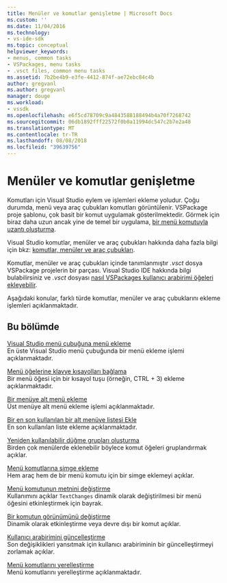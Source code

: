 ```yaml
---
title: Menüler ve komutlar genişletme | Microsoft Docs
ms.custom: ''
ms.date: 11/04/2016
ms.technology:
- vs-ide-sdk
ms.topic: conceptual
helpviewer_keywords:
- menus, common tasks
- VSPackages, menu tasks
- .vsct files, common menu tasks
ms.assetid: 7b2be4b9-e3fe-4412-874f-ae72ebc84c4b
author: gregvanl
ms.author: gregvanl
manager: douge
ms.workload:
- vssdk
ms.openlocfilehash: e6f5cd78709c9a4843588188494b4a70f7268742
ms.sourcegitcommit: 06db1892fff22572f0b0a11994dc547c2b7e2a48
ms.translationtype: MT
ms.contentlocale: tr-TR
ms.lasthandoff: 08/08/2018
ms.locfileid: "39639756"
---
```

# <a name="extend-menus-and-commands"></a>Menüler ve komutlar genişletme
Komutları için Visual Studio eylem ve işlemleri ekleme yoludur. Çoğu durumda, menü veya araç çubukları komutları görüntülenir. VSPackage proje şablonu, çok basit bir komut uygulamak gösterilmektedir. Görmek için biraz daha uzun ancak yine de temel bir uygulama, [bir menü komutuyla uzantı oluşturma](../extensibility/creating-an-extension-with-a-menu-command.md).  
  
 Visual Studio komutlar, menüler ve araç çubukları hakkında daha fazla bilgi için bkz: [komutlar, menüler ve araç çubukları](../extensibility/internals/commands-menus-and-toolbars.md).  
  
 Komutlar, menüler ve araç çubukları içinde tanımlanmıştır *.vsct* dosya VSPackage projelerin bir parçası. Visual Studio IDE hakkında bilgi bulabilirsiniz ve *.vsct* dosyası [nasıl VSPackages kullanıcı arabirimi öğeleri ekleyebilir](../extensibility/internals/how-vspackages-add-user-interface-elements.md).  
  
 Aşağıdaki konular, farklı türde komutlar, menüler ve araç çubuklarını ekleme işlemleri açıklanmaktadır.  
  
## <a name="in-this-section"></a>Bu bölümde  
 [Visual Studio menü çubuğuna menü ekleme](../extensibility/adding-a-menu-to-the-visual-studio-menu-bar.md)  
 En üste Visual Studio menü çubuğunda bir menü ekleme işlemi açıklanmaktadır.  
  
 [Menü öğelerine klavye kısayolları bağlama](../extensibility/binding-keyboard-shortcuts-to-menu-items.md)  
 Bir menü öğesi için bir kısayol tuşu (örneğin, CTRL + 3) ekleme açıklanmaktadır.  
  
 [Bir menüye alt menü ekleme](../extensibility/adding-a-submenu-to-a-menu.md)  
 Üst menüye alt menü ekleme işlemi açıklanmaktadır.  
  
 [Bir en son kullanılan bir alt menüye listesi Ekle](../extensibility/adding-a-most-recently-used-list-to-a-submenu.md)  
 En son kullanılan liste ekleme açıklanmaktadır.  
  
 [Yeniden kullanılabilir düğme grupları oluşturma](../extensibility/creating-reusable-groups-of-buttons.md)  
 Birden çok menülerde eklenebilir böylece komut öğeleri gruplandırmak açıklar.  
  
 [Menü komutlarına simge ekleme](../extensibility/adding-icons-to-menu-commands.md)  
 Hem araç hem de bir menü komutu için bir simge eklemeyi açıklar.  
  
 [Menü komutunun metnini değiştirme](../extensibility/changing-the-text-of-a-menu-command.md)  
 Kullanımını açıklar `TextChanges` dinamik olarak değiştirilmesi bir menü öğesini etkinleştirmek için bayrak.  
  
 [Bir komutun görünümünü değiştirme](../extensibility/changing-the-appearance-of-a-command.md)  
 Dinamik olarak etkinleştirme veya devre dışı bir komut açıklar.  
  
 [Kullanıcı arabirimini güncelleştirme](../extensibility/updating-the-user-interface.md)  
 Son değişiklikleri yansıtmak için kullanıcı arabiriminin bir güncelleştirmeyi zorlamak açıklar.  
  
 [Menü komutlarını yerelleştirme](../extensibility/localizing-menu-commands.md)  
 Menü komutlarını yerelleştirme açıklanmaktadır.  